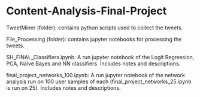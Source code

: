# Content-Analysis-Final-Project

TweetMiner (folder): contains python scripts used to collect the tweets.

File_Processing (folder): contains jupyter notebooks for processing the tweets.

SH_FINAL_Classifiers.ipynb: A run jupyter notebook of the Logit Regression, PCA, Naive Bayes and NN classifiers. Includes notes and descriptions.

final_project_networks_100.ipynb: A run jupyter notebook of the network analysis run on 100 user samples of each (final_project_networks_25.ipynb is run on 25). Includes notes and descriptions.

